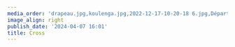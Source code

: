 ```yaml
---
media_order: 'drapeau.jpg,koulenga.jpg,2022-12-17-10-20-18 6.jpg,Départ d''un groupe.JPG'
image_align: right
publish_date: '2024-04-07 16:01'
title: Cross
---
```


